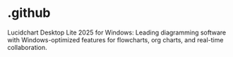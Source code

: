 # .github
Lucidchart Desktop Lite 2025 for Windows: Leading diagramming software with Windows-optimized features for flowcharts, org charts, and real-time collaboration.
